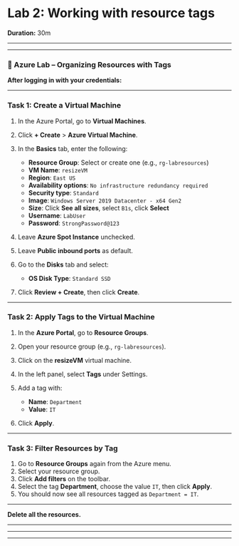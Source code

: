 # Lab 2: Working with resource tags

**Duration:** 30m

---
---

### 🚀 Azure Lab – Organizing Resources with Tags

**After logging in with your credentials:**

---

### **Task 1: Create a Virtual Machine**

1. In the Azure Portal, go to **Virtual Machines**.
2. Click **+ Create** > **Azure Virtual Machine**.
3. In the **Basics** tab, enter the following:

   * **Resource Group**: Select or create one (e.g., `rg-labresources`)
   * **VM Name**: `resizeVM`
   * **Region**: `East US`
   * **Availability options**: `No infrastructure redundancy required`
   * **Security type**: `Standard`
   * **Image**: `Windows Server 2019 Datacenter - x64 Gen2`
   * **Size**: Click **See all sizes**, select `B1s`, click **Select**
   * **Username**: `LabUser`
   * **Password**: `StrongPassword@123`
4. Leave **Azure Spot Instance** unchecked.
5. Leave **Public inbound ports** as default.
6. Go to the **Disks** tab and select:

   * **OS Disk Type**: `Standard SSD`
7. Click **Review + Create**, then click **Create**.

---

### **Task 2: Apply Tags to the Virtual Machine**

1. In the **Azure Portal**, go to **Resource Groups**.
2. Open your resource group (e.g., `rg-labresources`).
3. Click on the **resizeVM** virtual machine.
4. In the left panel, select **Tags** under Settings.
5. Add a tag with:

   * **Name**: `Department`
   * **Value**: `IT`
6. Click **Apply**.

---

### **Task 3: Filter Resources by Tag**

1. Go to **Resource Groups** again from the Azure menu.
2. Select your resource group.
3. Click **Add filters** on the toolbar.
4. Select the tag **Department**, choose the value `IT`, then click **Apply**.
5. You should now see all resources tagged as `Department = IT`.

---

**Delete all the resources.**

---
---
---
